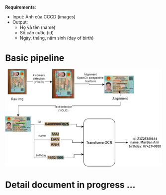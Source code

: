 **Requirements**: 

- Input:  Ảnh của CCCD (images)
- Output:
    - Họ và tên (name)
    - Số căn cước (id)
    - Ngày, tháng, năm sinh (day of birth)

# Basic pipeline
![idcardOCRv2.png](./asset/idcardOCRv2.png)

# Detail document in progress …